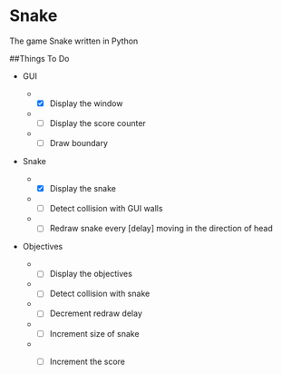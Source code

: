 # Snake
The game Snake written in Python

##Things To Do  
* GUI
   * - [x] Display the window 
   * - [ ] Display the score counter
   * - [ ] Draw boundary

* Snake

   * - [x] Display the snake
   * - [ ] Detect collision with GUI walls
   * - [ ] Redraw snake every [delay] moving in the direction of head
  
* Objectives 

   * - [ ] Display the objectives 
   * - [ ] Detect collision with snake
   * - [ ] Decrement redraw delay
   * - [ ] Increment size of snake
   * - [ ] Increment the score

